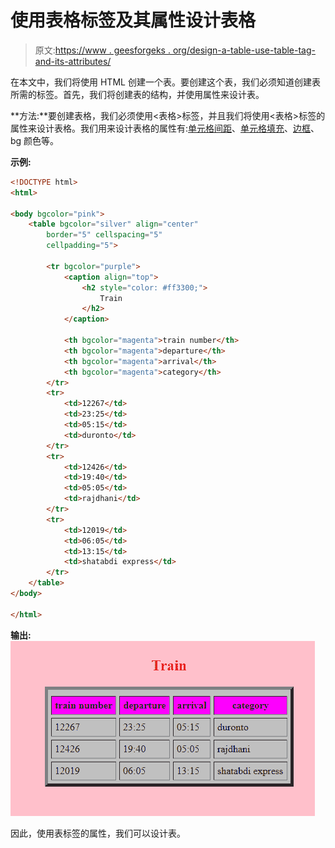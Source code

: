 # 使用表格标签及其属性设计表格

> 原文:[https://www . geesforgeks . org/design-a-table-use-table-tag-and-its-attributes/](https://www.geeksforgeeks.org/design-a-table-using-table-tag-and-its-attributes/)

在本文中，我们将使用 HTML 创建一个表。要创建这个表，我们必须知道创建表所需的标签。首先，我们将创建表的结构，并使用属性来设计表。

**方法:**要创建表格，我们必须使用<表格>标签，并且我们将使用<表格>标签的属性来设计表格。我们用来设计表格的属性有:[单元格间距](https://www.geeksforgeeks.org/html-table-cellspacing-attribute/)、[单元格填充](https://www.geeksforgeeks.org/html-table-cellpadding-attribute/)、[边框](https://www.geeksforgeeks.org/css-borders/)、bg 颜色等。

**示例:**

```html
<!DOCTYPE html>
<html>

<body bgcolor="pink">
    <table bgcolor="silver" align="center" 
        border="5" cellspacing="5" 
        cellpadding="5">

        <tr bgcolor="purple">
            <caption align="top">
                <h2 style="color: #ff3300;">
                    Train
                </h2>
            </caption>

            <th bgcolor="magenta">train number</th>
            <th bgcolor="magenta">departure</th>
            <th bgcolor="magenta">arrival</th>
            <th bgcolor="magenta">category</th>
        </tr>
        <tr>
            <td>12267</td>
            <td>23:25</td>
            <td>05:15</td>
            <td>duronto</td>
        </tr>
        <tr>
            <td>12426</td>
            <td>19:40</td>
            <td>05:05</td>
            <td>rajdhani</td>
        </tr>
        <tr>
            <td>12019</td>
            <td>06:05</td>
            <td>13:15</td>
            <td>shatabdi express</td>
        </tr>
    </table>
</body>

</html>
```

**输出:**
![](img/b76967540cc30f319a4a4dd7570fc7e6.png)

因此，使用表标签的属性，我们可以设计表。